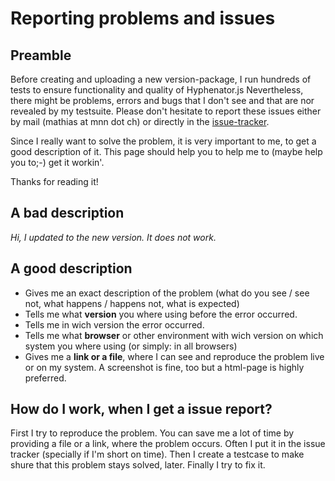 # Reporting problems and issues #

## Preamble ##
Before creating and uploading a new version-package, I run hundreds of tests to ensure functionality and quality of Hyphenator.js
Nevertheless, there might be problems, errors and bugs that I don't see and that are nor revealed by my testsuite. Please don't hesitate to report these issues either by mail (mathias at mnn dot ch) or directly in the [issue-tracker](http://code.google.com/p/hyphenator/issues/list).

Since I really want to solve the problem, it is very important to me, to get a good description of it. This page should help you to help me to (maybe help you  to;-) get it workin'.

Thanks for reading it!

## A bad description ##
_Hi, I updated to the new version. It does not work._

## A good description ##
  * Gives me an exact description of the problem (what do you see / see not, what happens / happens not, what is expected)
  * Tells me what **version** you where using before the error occurred.
  * Tells me in wich version the error occurred.
  * Tells me what **browser** or other environment with wich version on which system you where using (or simply: in all browsers)
  * Gives me a **link or a file**, where I can see and reproduce the problem live or on my system. A screenshot is fine, too but a html-page is highly preferred.

## How do I work, when I get a issue report? ##
First I try to reproduce the problem. You can save me a lot of time by providing a file or a link, where the problem occurs. Often I put it in the issue tracker (specially if I'm short on time).
Then I create a testcase to make shure that this problem stays solved, later.
Finally I try to fix it.